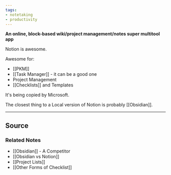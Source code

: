 ```yaml
---
tags:
- notetaking
- productivity
---
```

**An online, block-based wiki/project management/notes super multitool app**

Notion is awesome. 

Awesome for:
- [[PKM]]
- [[Task Manager]] - it can be a good one
- Project Management
- [[Checklists]] and Templates

It's being copied by Microsoft. 

The closest thing to a Local version of Notion is probably [[Obsidian]].

---

## Source


### Related Notes
- [[Obsidian]] - A Competitor
- [[Obsidian vs Notion]] 
- [[Project Lists]] 
- [[Other Forms of Checklist]]
